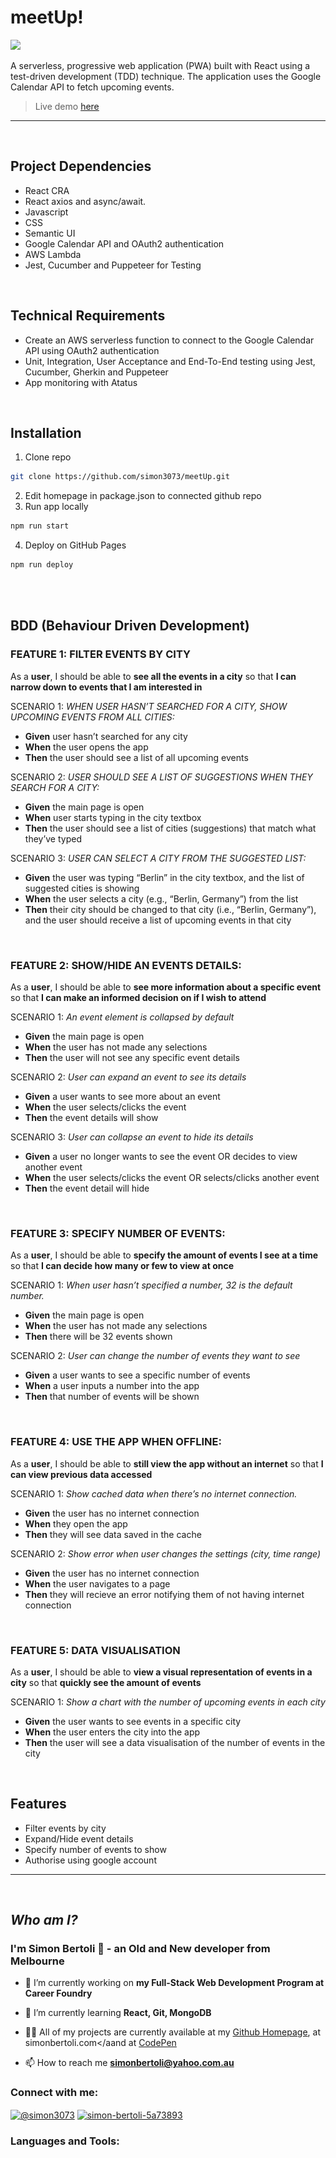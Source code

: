 # **meetUp!**

<img src="https://res.cloudinary.com/ds9nzjduw/image/upload/v1658709494/CareeerFoundry%20Cuourse/README_Cover_Image_fm8bko.png">

A serverless, progressive web application (PWA) built with React using a
test-driven development (TDD) technique. The application uses the Google
Calendar API to fetch upcoming events.
<br />

> Live demo <a href="https://simon3073.github.io/meetUp/" target="_blank">here</a>

---

<br/>

## **Project Dependencies**

-   React CRA
-   React axios and async/await.
-   Javascript
-   CSS
-   Semantic UI
-   Google Calendar API and OAuth2 authentication
-   AWS Lambda
-   Jest, Cucumber and Puppeteer for Testing

<br/>

## **Technical Requirements**

-   Create an AWS serverless function to connect to the Google Calendar API using OAuth2 authentication
-   Unit, Integration, User Acceptance and End-To-End testing using Jest, Cucumber, Gherkin and Puppeteer
-   App monitoring with Atatus

<br/>

## **Installation**

1. Clone repo

```bash
git clone https://github.com/simon3073/meetUp.git
```

2. Edit homepage in package.json to connected github repo
3. Run app locally

```bash
npm run start
```

4. Deploy on GitHub Pages

```bash
npm run deploy
```

<br/>
<br/>

## **BDD (Behaviour Driven Development)**

### **FEATURE 1:** FILTER EVENTS BY CITY

As a **user**, I should be able to **see all the events in a city** so that **I can narrow down to events that I am interested in**

SCENARIO 1: _WHEN USER HASN’T SEARCHED FOR A CITY, SHOW UPCOMING EVENTS FROM ALL CITIES:_

-   **Given** user hasn’t searched for any city
-   **When** the user opens the app
-   **Then** the user should see a list of all upcoming events

SCENARIO 2: _USER SHOULD SEE A LIST OF SUGGESTIONS WHEN THEY SEARCH FOR A CITY:_

-   **Given** the main page is open
-   **When** user starts typing in the city textbox
-   **Then** the user should see a list of cities (suggestions) that match what they’ve typed

SCENARIO 3: _USER CAN SELECT A CITY FROM THE SUGGESTED LIST:_

-   **Given** the user was typing “Berlin” in the city textbox, and the list of suggested cities is showing
-   **When** the user selects a city (e.g., “Berlin, Germany”) from the list
-   **Then** their city should be changed to that city (i.e., “Berlin, Germany”), and the user should receive a list of upcoming events in that city

<br/>

### **FEATURE 2:** SHOW/HIDE AN EVENTS DETAILS:

As a **user**, I should be able to **see more information about a specific event** so that **I can make an informed decision on if I wish to attend**

SCENARIO 1: _An event element is collapsed by default_

-   **Given** the main page is open
-   **When** the user has not made any selections
-   **Then** the user will not see any specific event details

SCENARIO 2: _User can expand an event to see its details_

-   **Given** a user wants to see more about an event
-   **When** the user selects/clicks the event
-   **Then** the event details will show

SCENARIO 3: _User can collapse an event to hide its details_

-   **Given** a user no longer wants to see the event OR decides to view another event
-   **When** the user selects/clicks the event OR selects/clicks another event
-   **Then** the event detail will hide

<br/>

### **FEATURE 3:** SPECIFY NUMBER OF EVENTS:

As a **user**, I should be able to **specify the amount of events I see at a time** so that **I can decide how many or few to view at once**

SCENARIO 1: _When user hasn’t specified a number, 32 is the default number._

-   **Given** the main page is open
-   **When** the user has not made any selections
-   **Then** there will be 32 events shown

SCENARIO 2: _User can change the number of events they want to see_

-   **Given** a user wants to see a specific number of events
-   **When** a user inputs a number into the app
-   **Then** that number of events will be shown

<br/>

### **FEATURE 4:** USE THE APP WHEN OFFLINE:

As a **user**, I should be able to **still view the app without an internet** so that **I can view previous data accessed**

SCENARIO 1: _Show cached data when there’s no internet connection._

-   **Given** the user has no internet connection
-   **When** they open the app
-   **Then** they will see data saved in the cache

SCENARIO 2: _Show error when user changes the settings (city, time range)_

-   **Given** the user has no internet connection
-   **When** the user navigates to a page
-   **Then** they will recieve an error notifying them of not having internet connection

<br/>

### **FEATURE 5:** DATA VISUALISATION

As a **user**, I should be able to **view a visual representation of events in a city** so that **quickly see the amount of events**

SCENARIO 1: _Show a chart with the number of upcoming events in each city_

>

-   **Given** the user wants to see events in a specific city
-   **When** the user enters the city into the app
-   **Then** the user will see a data visualisation of the number of events in the city

<br/>

## **Features**

-   Filter events by city
-   Expand/Hide event details
-   Specify number of events to show
-   Authorise using google account
    <br/>

---

<br/>
<h2 align="left"><i>Who am I?</i></h2>
<h3 align="left">I'm Simon Bertoli 👋 - an Old and New developer from Melbourne</h3>

-   🔭 I’m currently working on **my Full-Stack Web Development Program at Career Foundry**

-   🌱 I’m currently learning **React, Git, MongoDB**

-   👨‍💻 All of my projects are currently available at my <a href="https://github.com/simon3073" target="_blank">Github Homepage</a>, at <aand href="http://simonbertoli.com" target="_blank">simonbertoli.com</aand at <a href="https://codepen.io/simon3073" target="_blank">CodePen</a>

-   📫 How to reach me **simonbertoli@yahoo.com.au**

<h3 align="left">Connect with me:</h3>
<p align="left">
<a href="https://codepen.io/simon3073" target="_blank"><img align="center" src="https://raw.githubusercontent.com/rahuldkjain/github-profile-readme-generator/master/src/images/icons/Social/codepen.svg" alt="@simon3073" height="30" width="40" /></a>
<a href="https://linkedin.com/in/simon-bertoli-5a73893" target="_blank"><img align="center" src="https://raw.githubusercontent.com/rahuldkjain/github-profile-readme-generator/master/src/images/icons/Social/linked-in-alt.svg" alt="simon-bertoli-5a73893" height="30" width="40" /></a>
</p>

<h3 align="left">Languages and Tools:</h3>
<p align="left"<a href="https://getbootstrap.com" target="_blank" rel="noreferrer"<img src="https://raw.githubusercontent.com/devicons/devicon/master/icons/bootstrap/bootstrap-plain-wordmark.svg" alt="bootstrap" width="40" height="40"/</a<a href="https://www.w3schools.com/css/" target="_blank" rel="noreferrer"<img src="https://raw.githubusercontent.com/devicons/devicon/master/icons/css3/css3-original-wordmark.svg" alt="css3" width="40" height="40"/</a<a href="https://git-scm.com/" target="_blank" rel="noreferrer"<img src="https://www.vectorlogo.zone/logos/git-scm/git-scm-icon.svg" alt="git" width="40" height="40"/</a<a href="https://www.w3.org/html/" target="_blank" rel="noreferrer"<img src="https://raw.githubusercontent.com/devicons/devicon/master/icons/html5/html5-original-wordmark.svg" alt="html5" width="40" height="40"/</a<a href="https://www.adobe.com/in/products/illustrator.html" target="_blank" rel="noreferrer"<img src="https://www.vectorlogo.zone/logos/adobe_illustrator/adobe_illustrator-icon.svg" alt="illustrator" width="40" height="40"/</a<a href="https://developer.mozilla.org/en-US/docs/Web/JavaScript" target="_blank" rel="noreferrer"<img src="https://raw.githubusercontent.com/devicons/devicon/master/icons/javascript/javascript-original.svg" alt="javascript" width="40" height="40"/</a<a href="https://www.mysql.com/" target="_blank" rel="noreferrer"<img src="https://raw.githubusercontent.com/devicons/devicon/master/icons/mysql/mysql-original-wordmark.svg" alt="mysql" width="40" height="40"/</a<a href="https://nodejs.org" target="_blank" rel="noreferrer"<img src="https://raw.githubusercontent.com/devicons/devicon/master/icons/nodejs/nodejs-original-wordmark.svg" alt="nodejs" width="40" height="40"/</a<a href="https://www.photoshop.com/en" target="_blank" rel="noreferrer"<img src="https://raw.githubusercontent.com/devicons/devicon/master/icons/photoshop/photoshop-line.svg" alt="photoshop" width="40" height="40"/</a<a href="https://www.php.net" target="_blank" rel="noreferrer"<img src="https://raw.githubusercontent.com/devicons/devicon/master/icons/php/php-original.svg" alt="php" width="40" height="40"/</a<a href="https://reactjs.org/" target="_blank" rel="noreferrer"<img src="https://raw.githubusercontent.com/devicons/devicon/master/icons/react/react-original-wordmark.svg" alt="react" width="40" height="40"/</a<a href="https://sass-lang.com" target="_blank" rel="noreferrer"<img src="https://raw.githubusercontent.com/devicons/devicon/master/icons/sass/sass-original.svg" alt="sass" width="40" height="40"/</a<a href="https://www.adobe.com/products/xd.html" target="_blank" rel="noreferrer"<img src="https://cdn.worldvectorlogo.com/logos/adobe-xd.svg" alt="xd" width="40" height="40"/</a<a href="https://zapier.com" target="_blank" rel="noreferrer"<img src="https://www.vectorlogo.zone/logos/zapier/zapier-icon.svg" alt="zapier" width="40" height="40"/</a</p>
